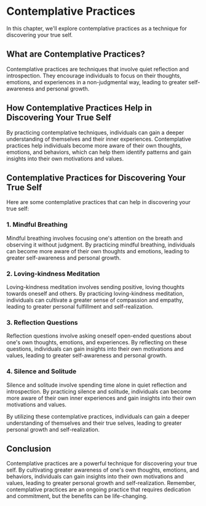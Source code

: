 # Contemplative Practices

In this chapter, we'll explore contemplative practices as a technique for discovering your true self.

What are Contemplative Practices?
---------------------------------

Contemplative practices are techniques that involve quiet reflection and introspection. They encourage individuals to focus on their thoughts, emotions, and experiences in a non-judgmental way, leading to greater self-awareness and personal growth.

How Contemplative Practices Help in Discovering Your True Self
--------------------------------------------------------------

By practicing contemplative techniques, individuals can gain a deeper understanding of themselves and their inner experiences. Contemplative practices help individuals become more aware of their own thoughts, emotions, and behaviors, which can help them identify patterns and gain insights into their own motivations and values.

Contemplative Practices for Discovering Your True Self
------------------------------------------------------

Here are some contemplative practices that can help in discovering your true self:

### 1. Mindful Breathing

Mindful breathing involves focusing one's attention on the breath and observing it without judgment. By practicing mindful breathing, individuals can become more aware of their own thoughts and emotions, leading to greater self-awareness and personal growth.

### 2. Loving-kindness Meditation

Loving-kindness meditation involves sending positive, loving thoughts towards oneself and others. By practicing loving-kindness meditation, individuals can cultivate a greater sense of compassion and empathy, leading to greater personal fulfillment and self-realization.

### 3. Reflection Questions

Reflection questions involve asking oneself open-ended questions about one's own thoughts, emotions, and experiences. By reflecting on these questions, individuals can gain insights into their own motivations and values, leading to greater self-awareness and personal growth.

### 4. Silence and Solitude

Silence and solitude involve spending time alone in quiet reflection and introspection. By practicing silence and solitude, individuals can become more aware of their own inner experiences and gain insights into their own motivations and values.

By utilizing these contemplative practices, individuals can gain a deeper understanding of themselves and their true selves, leading to greater personal growth and self-realization.

Conclusion
----------

Contemplative practices are a powerful technique for discovering your true self. By cultivating greater awareness of one's own thoughts, emotions, and behaviors, individuals can gain insights into their own motivations and values, leading to greater personal growth and self-realization. Remember, contemplative practices are an ongoing practice that requires dedication and commitment, but the benefits can be life-changing.
